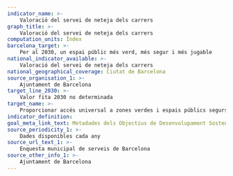 ```yaml
---
indicator_name: >-
    Valoració del servei de neteja dels carrers
graph_title: >-
    Valoració del servei de neteja dels carrers
computation_units: Índex
barcelona_target: >-
    Per al 2030, un espai públic més verd, més segur i més jugable
national_indicator_available: >-
    Valoració del servei de neteja dels carrers
national_geographical_coverage: Ciutat de Barcelona 
source_organisation_1: >-
    Ajuntament de Barcelona
target_line_2030: >-
    Valor fita 2030 no determinada
target_name: >-
    Proporcionar accés universal a zones verdes i espais públics segurs, inclusius i accessibles, en particular per a les dones i els infants, les persones grans i les persones amb discapacitat
indicator_definition:
goal_meta_link_text: Metadades dels Objectius de Desenvolupament Sostenible de les Nacions Unides (pdf 894kB)
source_periodicity_1: >-
    Dades disponibles cada any
source_url_text_1: >-
    Enquesta municipal de serveis de Barcelona
source_other_info_1: >-
    Ajuntament de Barcelona 
---
```

